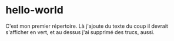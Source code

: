 # hello-world
C'est mon premier répertoire.
Là j'ajoute du texte du coup il devrait s'afficher en vert, et au dessus j'ai supprimé des trucs, aussi.

